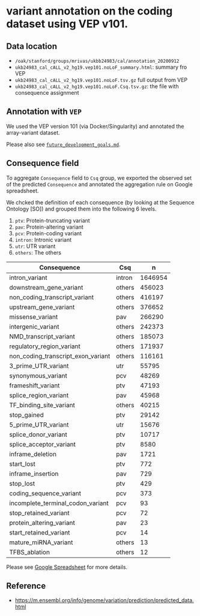 # variant annotation on the coding dataset using VEP v101.

## Data location

- `/oak/stanford/groups/mrivas/ukbb24983/cal/annotation_20200912`
- `ukb24983_cal_cALL_v2_hg19.vep101.noLoF_summary.html`: summary fro VEP
- `ukb24983_cal_cALL_v2_hg19.vep101.noLoF.tsv.gz` full output from VEP
- `ukb24983_cal_cALL_v2_hg19.vep101.noLoF.Csq.tsv.gz`: the file with consequence assignment

## Annotation with `VEP`

We used the VEP version 101 (via Docker/Singularity) and annotated the array-variant dataset.

Please also see [`future_development_goals.md`](future_development_goals.md).

## Consequence field

To aggregate `Consequence` field to `Csq` group, we exported the observed set of the predicted `Consequence` and annotated the aggregation rule on Google spreadsheet.

We chcked the definition of each consequence (by looking at the Sequence Ontology [SO]) and grouped them into the following 6 levels.

1. `ptv`: Protein-truncating variant
2. `pav`: Protein-altering variant
3. `pcv`: Protein-coding variant
4. `intron`: Intronic variant
5. `utr`: UTR variant
6. `others`: The others

| Consequence                        | Csq    | n       |
|------------------------------------|--------|---------|
| intron_variant                     | intron | 1646954 |
| downstream_gene_variant            | others | 456023  |
| non_coding_transcript_variant      | others | 416197  |
| upstream_gene_variant              | others | 376652  |
| missense_variant                   | pav    | 266290  |
| intergenic_variant                 | others | 242373  |
| NMD_transcript_variant             | others | 185073  |
| regulatory_region_variant          | others | 171937  |
| non_coding_transcript_exon_variant | others | 116161  |
| 3_prime_UTR_variant                | utr    | 55795   |
| synonymous_variant                 | pcv    | 48269   |
| frameshift_variant                 | ptv    | 47193   |
| splice_region_variant              | pav    | 45968   |
| TF_binding_site_variant            | others | 40215   |
| stop_gained                        | ptv    | 29142   |
| 5_prime_UTR_variant                | utr    | 15676   |
| splice_donor_variant               | ptv    | 10717   |
| splice_acceptor_variant            | ptv    | 8580    |
| inframe_deletion                   | pav    | 1721    |
| start_lost                         | ptv    | 772     |
| inframe_insertion                  | pav    | 729     |
| stop_lost                          | ptv    | 429     |
| coding_sequence_variant            | pcv    | 373     |
| incomplete_terminal_codon_variant  | pcv    | 93      |
| stop_retained_variant              | pcv    | 72      |
| protein_altering_variant           | pav    | 23      |
| start_retained_variant             | pcv    | 14      |
| mature_miRNA_variant               | others | 13      |
| TFBS_ablation                      | others | 12      |

Please see [Google Spreadsheet](https://docs.google.com/spreadsheets/d/11o0Pu7ksyHOS-bhU_ViI8hBfIHWfNDKWH1o3ipHlQ-c/edit?usp=sharing) for more details.

## Reference

- https://m.ensembl.org/info/genome/variation/prediction/predicted_data.html
